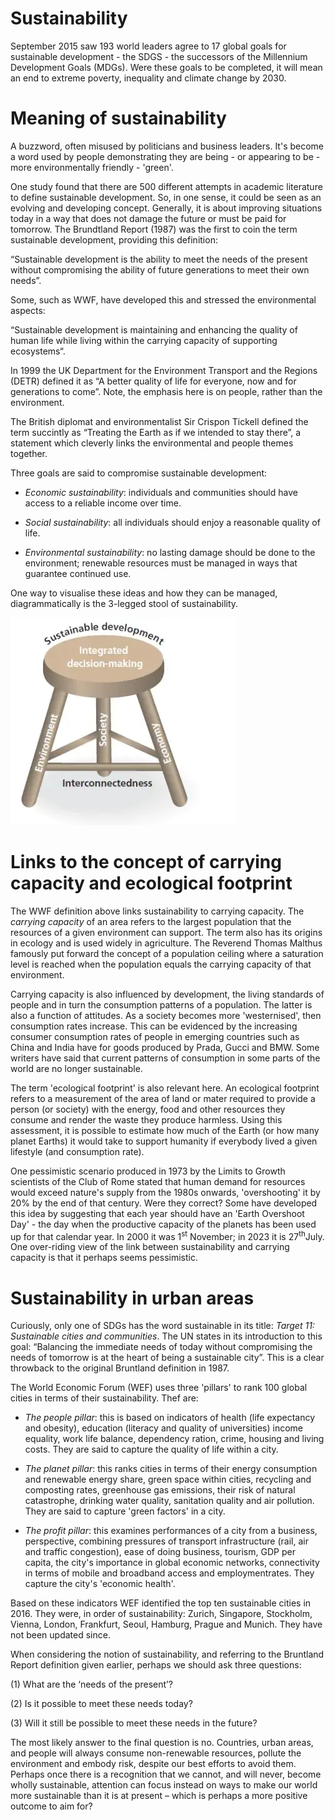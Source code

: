 # Sustainability

September 2015 saw 193 world leaders agree to 17 global goals for sustainable development - the SDGS - the successors of the Millennium Development Goals (MDGs). Were these goals to be completed, it will mean an end to extreme poverty, inequality and climate change by 2030.

# Meaning of sustainability

A buzzword, often misused by politicians and business leaders. It's become a word used by people demonstrating they are being - or appearing to be - more environmentally friendly - &apos;green&apos;.

One study found that there are 500 different attempts in academic literature to define sustainable development. So, in one sense, it could be seen as an evolving and developing concept. Generally, it is about improving situations today in a way that does not damage the future or must be paid for tomorrow. The Brundtland Report (1987) was the first to coin the term sustainable development, providing this definition:

&ldquo;Sustainable development is the ability to meet the needs of the present without compromising the ability of future generations to meet their own needs&rdquo;.

Some, such as WWF, have developed this and stressed the environmental aspects:

&ldquo;Sustainable development is maintaining and enhancing the quality of human life while living within the carrying capacity of supporting ecosystems&ldquo;.

In 1999 the UK Department for the Environment Transport and the Regions (DETR) defined it as &ldquo;A better quality of life for everyone, now and for generations to come&rdquo;. Note, the emphasis here is on people, rather than the environment.

The British diplomat and environmentalist Sir Crispon Tickell defined the term succintly as &ldquo;Treating the Earth as if we intended to stay there&rdquo;, a statement which cleverly links the environmental and people themes together.

Three goals are said to compromise sustainable development: 

- _Economic sustainability_: individuals and communities should have access to a reliable income over time.

- _Social sustainability_: all individuals should enjoy a reasonable quality of life.

- _Environmental sustainability_: no lasting damage should be done to the environment; renewable resources must be managed in ways that guarantee continued use.

One way to visualise these ideas and how they can be managed, diagrammatically is the 3-legged stool of sustainability.

<img src=".pix/figure2.webp">

# Links to the concept of carrying capacity and ecological footprint

The WWF definition above links sustainability to carrying capacity. The *carrying capacity* of an area refers to the largest population that the resources of a given environment can support. The term also has its origins in ecology and is used widely in agriculture. The Reverend Thomas Malthus famously put forward the concept of a population ceiling where a saturation level is reached when the population equals the carrying capacity of that environment. 

Carrying capacity is also influenced by
development, the living standards of
people and in turn the consumption
patterns of a population. The latter is
also a function of attitudes. As a
society becomes more
&apos;westernised&apos;, then consumption
rates increase. This can be evidenced by
the increasing consumer consumption rates
of people in emerging countries such as
China and India have for goods produced
by Prada, Gucci and BMW. Some writers
have said that current patterns of
consumption in some parts of the world
are no longer sustainable. 

The term &apos;ecological footprint&apos; is also relevant here. An ecological footprint refers to a measurement of the area of land or mater required to provide a person (or society) with the energy, food and other resources they consume and render the waste they produce harmless. Using this assessment, it is possible to estimate how much of the Earth (or how many planet Earths) it would take to support humanity if everybody lived a given lifestyle (and consumption rate).

One pessimistic scenario produced in 1973 by the Limits to
Growth scientists of the Club of Rome stated that human demand
for resources would exceed nature's supply from the 1980s
onwards, &apos;overshooting&apos; it by 20% by the end of that
century. Were they correct? Some have developed this idea by
suggesting that each year should have an &apos;Earth Overshoot
Day&apos; - the day when the productive capacity of the planets
has been used up for that calendar year. In 2000 it was
1<sup>st</sup> November; in 2023 it is 27<sup>th</sup>July. One
over-riding view of the link between sustainability and
carrying capacity is that it perhaps seems pessimistic. 

# Sustainability in urban areas

Curiously, only one of SDGs has the word sustainable in its title: *Target 11: Sustainable cities and communities*. The UN states in its introduction to this goal: &ldquo;Balancing the immediate needs of today without compromising the needs of tomorrow is at the heart of being a sustainable city&rdquo;. This is a clear throwback to the original Bruntland definition in 1987.

The World Economic Forum (WEF) uses three &apos;pillars&apos; to rank 100 global cities in terms of their sustainability. Thef are:

- *The people pillar*: this is based on indicators of health (life expectancy and obesity), education (literacy and quality of universities) income equality, work life balance, dependency ration, crime, housing and living costs. They are said to capture the quality of life within a city.

- *The planet pillar*: this ranks cities in terms of their energy consumption and renewable energy share, green space within cities, recycling and composting rates, greenhouse gas emissions, their risk of natural catastrophe, drinking water quality, sanitation quality and air pollution. They are said to capture &apos;green factors&apos; in a city.

- *The profit pillar*: this examines performances of a city from a business, perspective, combining pressures of transport infrastructure (rail, air and traffic congestion), ease of doing business, tourism, GDP per capita, the city&apos;s importance in global economic networks, connectivity in terms of mobile and broadband access and employmentrates. They capture the city&apos;s &apos;economic health&apos;.

Based on these indicators WEF identified the top ten sustainable cities in 2016. They were, in order of sustainability: Zurich, Singapore, Stockholm, Vienna, London, Frankfurt, Seoul, Hamburg, Prague and Munich. They have not been updated since.

When considering the notion of sustainability, and referring to the Bruntland Report definition given earlier, perhaps we should ask three questions:

(1) What are the ‘needs of the present’?

(2) Is it possible to meet these needs today?

(3) Will it still be possible to meet these needs in the future?

The most likely answer to the final question is no. Countries, urban areas, and people will always consume non-renewable resources, pollute the environment and embody risk, despite our best efforts to avoid them. Perhaps once there is a recognition that we cannot, and will never, become wholly sustainable, attention can focus instead on ways to make our world more sustainable than it is at present – which is perhaps a more positive outcome to aim for?
